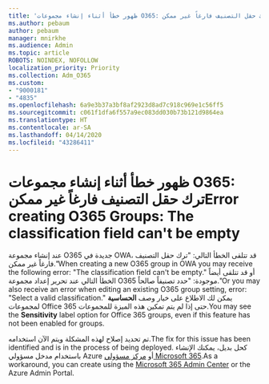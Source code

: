 ```yaml
---
title: 'ظهور خطأ أثناء إنشاء مجموعات O365: ترك حقل التصنيف فارغاً غير ممكن'
ms.author: pebaum
author: pebaum
manager: mnirkhe
ms.audience: Admin
ms.topic: article
ROBOTS: NOINDEX, NOFOLLOW
localization_priority: Priority
ms.collection: Adm_O365
ms.custom:
- "9000181"
- "4835"
ms.openlocfilehash: 6a9e3b37a3bf8af2923d8ad7c918c969e1c56ff5
ms.sourcegitcommit: c061f1dfa6f557a9ec083dd030b73b121d9864ea
ms.translationtype: HT
ms.contentlocale: ar-SA
ms.lasthandoff: 04/14/2020
ms.locfileid: "43286411"
---
```

# <a name="error-creating-o365-groups-the-classification-field-cant-be-empty"></a><span data-ttu-id="bc5e2-102">ظهور خطأ أثناء إنشاء مجموعات O365: ترك حقل التصنيف فارغاً غير ممكن</span><span class="sxs-lookup"><span data-stu-id="bc5e2-102">Error creating O365 Groups: The classification field can't be empty</span></span>

<span data-ttu-id="bc5e2-103">عند إنشاء مجموعة O365 جديدة في OWA، قد تتلقى الخطأ التالي: "ترك حقل التصنيف فارغاً غير ممكن."</span><span class="sxs-lookup"><span data-stu-id="bc5e2-103">When creating a new O365 group in OWA you may receive the following error: "The classification field can't be empty."</span></span>  <span data-ttu-id="bc5e2-104">أو قد تتلقى أيضاً الخطأ التالي عند تحرير إعداد مجموعة O365 موجودة: "حدد تصنيفاً صالحاً."</span><span class="sxs-lookup"><span data-stu-id="bc5e2-104">Or you may also receive an error when editing an existing O365 group setting, error: "Select a valid classification."</span></span>   <span data-ttu-id="bc5e2-105">يمكن لك الاطلاع على خيار وصف **الحساسية** لمجموعات Office 365 حتى إذا لم يتم تمكين هذه الميزة للمجموعات.</span><span class="sxs-lookup"><span data-stu-id="bc5e2-105">You may see the **Sensitivity** label option for Office 365 groups, even if this feature has not been enabled for groups.</span></span>

<span data-ttu-id="bc5e2-106">تم تحديد إصلاح لهذه المشكلة ويتم الآن استخدامه.</span><span class="sxs-lookup"><span data-stu-id="bc5e2-106">The fix for this issue has been identified and is in the process of being deployed.</span></span>  <span data-ttu-id="bc5e2-107">كحل بديل، يمكنك الإنشاء باستخدام مدخل مسؤولي Azure أو [مركز مسؤولي Microsoft 365](https://docs.microsoft.com/microsoft-365/admin/create-groups/create-groups?view=o365-worldwide).</span><span class="sxs-lookup"><span data-stu-id="bc5e2-107">As a workaround, you can create using the [Microsoft 365 Admin Center](https://docs.microsoft.com/microsoft-365/admin/create-groups/create-groups?view=o365-worldwide) or the Azure Admin Portal.</span></span>
